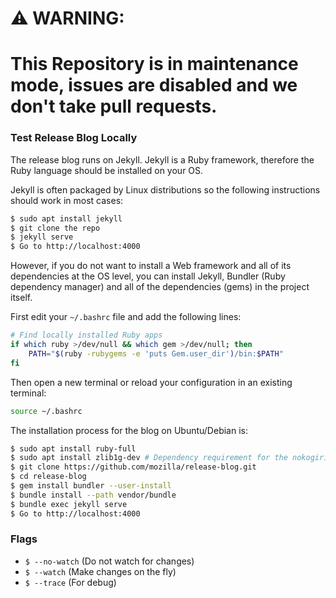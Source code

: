  # :warning: WARNING:
 
 # This Repository is in maintenance mode, issues are disabled and we don't take pull requests.


### Test Release Blog Locally


The release blog runs on Jekyll. Jekyll is a Ruby framework, therefore the Ruby language should be installed on your OS.

Jekyll is often packaged by Linux distributions so the following instructions should work in most cases:

```bash
$ sudo apt install jekyll
$ git clone the repo
$ jekyll serve
$ Go to http://localhost:4000
```

However, if you do not want to install a Web framework and all of its dependencies at the OS level, you can install Jekyll, Bundler (Ruby dependency manager) and all of the  dependencies (gems) in the project itself.

First edit your ```~/.bashrc``` file and add the following lines:
```bash
# Find locally installed Ruby apps
if which ruby >/dev/null && which gem >/dev/null; then
    PATH="$(ruby -rubygems -e 'puts Gem.user_dir')/bin:$PATH"
fi
```

Then open a new terminal or reload your configuration in an existing terminal:
```bash
source ~/.bashrc
```
The installation process for the blog on Ubuntu/Debian is:

```bash
$ sudo apt install ruby-full
$ sudo apt install zlib1g-dev # Dependency requirement for the nokogiri gem
$ git clone https://github.com/mozilla/release-blog.git
$ cd release-blog
$ gem install bundler --user-install
$ bundle install --path vendor/bundle
$ bundle exec jekyll serve
$ Go to http://localhost:4000
```

### Flags

* `$ --no-watch` (Do not watch for changes)
* `$ --watch` (Make changes on the fly)
* `$ --trace` (For debug)
